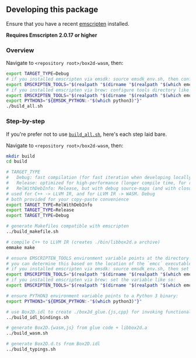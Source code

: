 ## Developing this package

Ensure that you have a recent [emscripten](https://emscripten.org/) installed.

**Requires Emscripten 2.0.17 or higher**

### Overview

Navigate to `<repository root>/box2d-wasm`, then:

```bash
export TARGET_TYPE=Debug
# if you installed emscripten via emsdk: source emsdk_env.sh, then configure tools directory like so:
export EMSCRIPTEN_TOOLS="$(realpath "$(dirname "$(realpath "$(which emcc)")")/tools")"
# if you installed emscripten via brew: configure tools directory like so:
export EMSCRIPTEN_TOOLS="$(realpath "$(dirname "$(realpath "$(which emcc)")")/../libexec/tools")"
export PYTHON3="${EMSDK_PYTHON:-"$(which python3)"}"
./build_all.sh
```

### Step-by-step

If you're prefer not to use [`build_all.sh`](build_all.sh), here's each step laid bare.

Navigate to `<repository root>/box2d-wasm`, then:

```bash
mkdir build
cd build

# TARGET_TYPE
#   Debug: fast compilation (for fast iteration when developing locally)
#   Release: optimized for high-performance (longer compile time, for release builds)
#   RelWithDebInfo: Release, but with debug source-maps (and with closure optimizations disabled)
# used for C++ -> LLVM IR, and for LLVM IR -> WASM. Debug
# both provided for your copy-paste convenience
export TARGET_TYPE=RelWithDebInfo
export TARGET_TYPE=Release
export TARGET_TYPE=Debug

# generate Makefiles compatible with emscripten
../build_makefile.sh

# compile C++ to LLVM IR (creates ./bin/libbox2d.a archive)
emmake make

# ensure EMSCRIPTEN_TOOLS environment variable points at the directory in which webidl_binder.py can be found.
# you can determine this based on the location of the `emcc` executable on your PATH.
# if you installed emscripten via emsdk: source emsdk_env.sh, then set the variable like so:
export EMSCRIPTEN_TOOLS="$(realpath "$(dirname "$(realpath "$(which emcc)")")/tools")"
# if you installed emscripten via brew: set the variable like so:
export EMSCRIPTEN_TOOLS="$(realpath "$(dirname "$(realpath "$(which emcc)")")/../libexec/tools")"

# ensure PYTHON3 environment variable points to a Python 3 binary:
export PYTHON3="${EMSDK_PYTHON:-"$(which python3)"}"

# use Box2D.idl to create ./box2d_glue.{js,cpp} for invoking functionality from libbox2d
../build_idl_bindings.sh

# generate Box2D.{wasm,js} from glue code + libbox2d.a
../build_wasm.sh

# generate Box2D.d.ts from Box2D.idl
../build_typings.sh
```